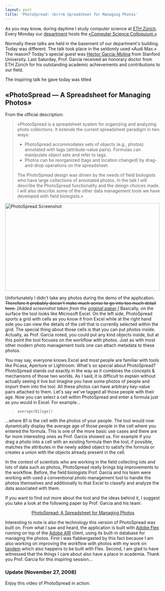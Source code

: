 ```yaml
---
layout: post
title: 'PhotoSpread: <br/>A Spreadsheet for Managing Photos'
---
```

As you may know, during daytime I study computer science at <a href="http://www.ethz.ch/" title="ETH Z&uuml;rich">ETH Z&uuml;rich</a>. Every Monday our <a href="http://www.inf.ethz.ch/" title="Department of Computer Science">department</a> hosts the <a href="http://www.inf.ethz.ch/news/colloquium/" title="Computer Science Colloquium">&laquo;Computer Science Colloquium.&raquo;</a>

Normally these talks are held in the basement of our department&#x27;s building. Today was different. The talk took place in the seldomly used &laquo;Audi Max.&raquo; The reason? Today&#x27;s special guest was <a href="http://infolab.stanford.edu/people/hector.html" title="Hector Garcia-Molina">Hector Garcia-Molina</a> from Stanford University. Last Saturday, Prof. Garcia received an honorary doctor from ETH Z&uuml;rich for his outstanding academic achievements and contributions to our field.

The inspiring talk he gave today was titled

<h2>&laquo;PhotoSpread &mdash; A Spreadsheet for Managing Photos&raquo;</h2>

From the official description:
<blockquote class="info">&laquo;PhotoSpread is a spreadsheet system for organizing and analyzing photo
collections. It extends the current spreadsheet paradigm in two ways:
<ul>
	<li>PhotoSpread accommodates sets of objects (e.g., photos) annotated with tags (attribute-value pairs). Formulas can manipulate object sets and refer to tags.</li>
	<li>Photos can be reorganized (tags and location changed) by drag-and-drop operations on the spreadsheet.</li>
</ul>
The PhotoSpread design was driven by the needs of field biologists who have large collections of annotated photos. In the talk I will describe the PhotoSpread functionality and the design choices made. I will also describe some of the other data management tools we have developed with field biologists.&raquo;</blockquote>
<img src="http://farm3.static.flickr.com/2093/2059596840_b343381859.jpg" title="PhotoSpread Screenshot" alt="PhotoSpread Screenshot" height="283" width="500" />

Unfortunately I didn&#x27;t take any photos during the demo of the application. <strike>Therefore it probably doesn&#x27;t make much sense to go into too much detail here.</strike> <em>[Added screenshot taken from the <a href="http://dbpubs.stanford.edu/pub/showDoc.Fulltext?lang=en&amp;doc=2007-28&amp;format=pdf&amp;compression=&amp;name=2007-28.pdf">original paper</a>.]</em> Basically, on the surface the tool looks like Microsoft Excel. On the left side, PhotoSpread sports a grid with cells as you know it from Excel while at the right hand side you can view the details of the cell that is currently selected within the grid. The special thing about those cells is that you can put photos inside. Actually, as Prof. Garcia noted, you could put any kind objects inside, but at this point the tool focuses on the workflow with photos. Just as with most other modern photo management tools one can attach metadata to these photos.

You may say, everyone knows Excel and most people are familiar with tools like Picasa, Aperture or Lightroom.  What&#x27;s so special about PhotoSpread? PhotoSpread stands out exactly in the way as it combines the concepts &amp; mechanisms of those two worlds. As I said, it is difficult to explain without actually seeing it live but imagine you have some photos of people and import them into the tool. All these photos can have arbitrary key-value pairs attached to them. Let&#x27;s say we&#x27;ve tagged all those people with their age. Now you can select a cell within PhotoSpread and enter a formula just as you would in Excel. For example&hellip;
<blockquote>
<code>average(B1[age])</code>
</blockquote>
&hellip;where B1 is the cell with the photos of your people. The tool would now dynamically display the average age of those people in the cell where you entered the formula. This is one of the more basic use cases and there are far more interesting ones as Prof. Garcia showed us. For example if you drag a photo into a cell with an existing formula then the tool, if possible, matches the attributes in the newly added object to satisfy the formula or creates a union with the objects already present in the cell.

In the context of scientists who are working in the field collecting lots and lots of data such as photos, PhotoSpread really brings big improvements to the workflow. Before, the field biologists Prof. Garcia and his team were working with used a conventional photo management tool to handle the photos themselves and additionally to that Excel to classify and analyze the data associated with them.

If you want to find out more about the tool and the ideas behind it, I suggest you take a look at the following paper by Prof. Garcia and his team:
<p align="center"><a href="http://dbpubs.stanford.edu/pub/showDoc.Fulltext?lang=en&amp;doc=2007-28&amp;format=pdf&amp;compression=&amp;name=2007-28.pdf" title="PhotoSpread: A Spreadsheet for Managing Photos">PhotoSpread: A Spreadsheet for Managing Photos</a></p>


Interesting to note is also the technology this version of PhotoSpread was built on. From what I saw and heard, the application is built with <a href="http://www.adobe.com/products/flex/" title="Adobe Flex">Adobe Flex</a> running on top of the <a href="http://www.adobe.com/go/air" title="Adobe AIR">Adobe AIR</a> client, using its built-in database for managing the photos. First I was flabbergasted by this fact because I am also working on improving the workflow with photos with my work on <a href="http://gasi.ch/projects/tandem/" title="tandem">tandem</a> which also happens to be built with Flex. Second, I am glad to have witnessed that the things I care about also have a place in academia.
Thank you Prof. Garcia for this inspiring session&hellip;

<h3>Update (November 27, 2008)</h3>
Enjoy this video of PhotoSpread in action:

<object width="500" height="400"><param name="movie" value="http://www.youtube.com/v/rf7rA-roBlM&hl=en&fs=1&rel=0"></param><param name="allowFullScreen" value="true"></param><param name="allowscriptaccess" value="always"></param><embed src="http://www.youtube.com/v/rf7rA-roBlM&hl=en&fs=1&rel=0" type="application/x-shockwave-flash" allowscriptaccess="always" allowfullscreen="true" width="500" height="400"></embed></object>